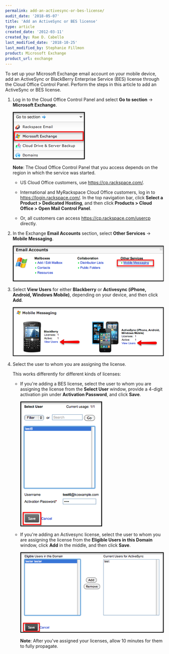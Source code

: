 ```yaml
---
permalink: add-an-activesync-or-bes-license/
audit_date: '2018-05-07'
title: 'Add an ActiveSync or BES license'
type: article
created_date: '2012-03-11'
created_by: Rae D. Cabello
last_modified_date: '2018-10-25'
last_modified_by: Stephanie Fillmon
product: Microsoft Exchange
product_url: exchange
---
```


To set up your Microsoft Exchange email account on your mobile device,
add an ActiveSync or BlackBerry Enterprise Service (BES)
license through the Cloud Office Control Panel. Perform the steps in
this article to add an ActiveSync or BES license.

1. Log in to the Cloud Office Control Panel and select **Go to section** ->
   **Microsoft Exchange**.

   <img src="(EA)ActivesyncBES.png" alt="" />

   **Note**: The Cloud Office Control Panel that you access depends on the
   region in which the service was started.

   - US Cloud Office customers, use <https://cp.rackspace.com/>.

   - International and MyRackspace Cloud Office customers, log in to
     <https://login.rackspace.com/>. In the top navigation bar, click **Select a Product > Dedicated Hosting**, and then click **Products > Cloud Office > Open Mail Control Panel**.

   - Or, all customers can
     access <https://cp.rackspace.com/usercp> directly.

2. In the Exchange **Email Accounts** section, select **Other Services** -> **Mobile
   Messaging**.

   <img src="(EA)ActivesyncBes2.png" alt="" />

3. Select **View Users** for either **Blackberry** or **Activesync
   (iPhone, Android, Windows Mobile)**, depending on your device, and
   then click **Add**.

   <img src="(EA)ActivesyncBes3.png" alt="" />

4. Select the user to whom you are assigning the license.

   This works differently for different kinds of licenses:

   - If you're adding a BES license, select the user to whom you are
     assigning the license from the **Select User** window, provide a
     4-digit activation pin under **Activation Password**, and click
     **Save**.

     <img src="(EA)ActivesyncBes5.png" alt="" />

   - If you're adding an Activesync license, select the user to whom
     you are assigning the license from the **Eligible Users in this Domain**
     window, click **Add** in the middle, and then click **Save**.

     <img src="(EA)ActivesyncBes6.png" alt="" />

     **Note**: After you've assigned your licenses, allow 10 minutes for
     them to fully propagate.
